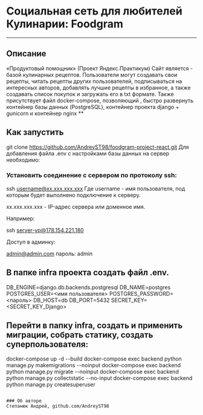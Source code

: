 # Социальная сеть для любителей Кулинарии: Foodgram
***
## Описание
«Продуктовый помощник» (Проект Яндекс.Практикум) Сайт является - базой кулинарных рецептов. Пользователи могут создавать свои рецепты, читать рецепты других пользователей, подписываться на интересных авторов, добавлять лучшие рецепты в избранное, а также создавать список покупок и загружать его в txt формате. Также присутствует файл docker-compose, позволяющий , быстро развернуть контейнер базы данных (PostgreSQL), контейнер проекта django + gunicorn и контейнер nginx
**
## Kак запустить
git clone https://github.com/AndreyST98/foodgram-project-react.git Для добавления файла .env с настройками базы данных на сервер необходимо:
### Установить соединение с сервером по протоколу ssh:
ssh username@xx.xxx.xxx.xxx Где username - имя пользователя, под которым будет выполнено подключение к серверу.

xx.xxx.xxx.xxx - IP-адрес сервера или доменное имя.

Например:

ssh server-yp@178.154.221.180

Доступ в админку:

admin@admin.com
пароль: admin

## В папке infra проекта создать файл .env.
DB_ENGINE=django.db.backends.postgresql
DB_NAME=postgres
POSTGRES_USER=<имя пользователя>
POSTGRES_PASSWORD=<пароль>
DB_HOST=db
DB_PORT=5432
SECRET_KEY=<SECRET_KEY_Django>

## Перейти в папку infra, создать и применить миграции, собрать статику, создать суперпользователя:

docker-compose up -d --build
docker-compose exec backend python manage.py makemigrations --noinput
docker-compose exec backend python manage.py migrate --noinput
docker-compose exec backend python manage.py collectstatic --no-input
docker-compose exec backend python manage.py createsuperuser
```

### Об авторе
Степанюк Андрей, github.com/AndreyST98